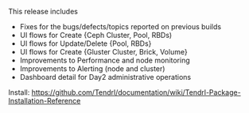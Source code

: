This release includes

* Fixes for the bugs/defects/topics reported on previous builds
* UI flows for Create {Ceph Cluster, Pool, RBDs)
* UI flows for Update/Delete {Pool, RBDs}
* UI flows for Create {Gluster Cluster, Brick, Volume}
* Improvements to Performance and node monitoring 
* Improvements to Alerting (node and cluster)
* Dashboard detail for Day2 administrative operations

Install: https://github.com/Tendrl/documentation/wiki/Tendrl-Package-Installation-Reference